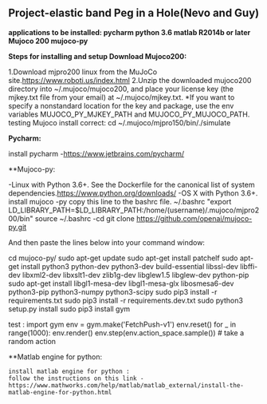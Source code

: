 ## Project-elastic band Peg in a Hole(Nevo and Guy)

**applications to be installed:
  pycharm
  python 3.6
  matlab R2014b or later
  Mujoco 200
  mujoco-py**
  

**Steps for installing and setup
Download Mujoco200:**

  1.Download mjpro200 linux from the MuJoCo site.https://www.roboti.us/index.html
  2.Unzip the downloaded mujoco200 directory into ~/.mujoco/mujoco200, and place your license key (the mjkey.txt file from your email) at       ~/.mujoco/mjkey.txt.
  *If you want to specify a nonstandard location for the key and package, use the env variables MUJOCO_PY_MJKEY_PATH and MUJOCO_PY_MUJOCO_PATH.
  testing Mujoco install correct:
  cd ~/.mujoco/mjpro150/bin/./simulate
  
**Pycharm:**

  install pycharm -https://www.jetbrains.com/pycharm/
  
**Mujoco-py:

  -Linux with Python 3.6+. See the Dockerfile for the canonical list of system dependencies.https://www.python.org/downloads/
  -OS X with Python 3.6+.
  install mujoco -py
  copy this line to the bashrc file.
  ~/.bashrc
  "export LD_LIBRARY_PATH=$LD_LIBRARY_PATH:/home/(username)/.mujoco/mjpro200/bin"
   source ~/.bashrc
   -cd
   git clone https://github.com/openai/mujoco-py.git

   And then paste the lines below into your command window:
   
  cd mujoco-py/
  sudo apt-get update
  sudo apt-get install patchelf
  sudo apt-get install python3 python-dev python3-dev build-essential libssl-dev libffi-dev libxml2-dev libxslt1-dev zlib1g-dev           libglew1.5 libglew-dev python-pip
  sudo apt-get install libgl1-mesa-dev libgl1-mesa-glx libosmesa6-dev python3-pip python3-numpy python3-scipy 
  sudo pip3 install -r requirements.txt
  sudo pip3 install -r requirements.dev.txt
  sudo python3 setup.py install
  sudo pip3 install gym

  test  :
  import gym
  env = gym.make('FetchPush-v1')
  env.reset()
  for _ in range(1000):
    env.render()
    env.step(env.action_space.sample()) # take a random action
    
 **Matlab engine for python:
 
    install matlab engine for python : 
    follow the instructions on this link -
    https://www.mathworks.com/help/matlab/matlab_external/install-the-matlab-engine-for-python.html
    
    
    
  
  
